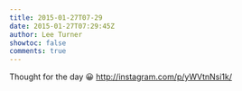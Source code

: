 ```yaml
---
title: 2015-01-27T07-29
date: 2015-01-27T07:29:45Z
author: Lee Turner
showtoc: false
comments: true
---
```


Thought for the day 😀 http://instagram.com/p/yWVtnNsi1k/

